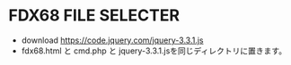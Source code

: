 # FDX68 FILE SELECTER
* download https://code.jquery.com/jquery-3.3.1.js
* fdx68.html と cmd.php と jquery-3.3.1.jsを同じディレクトリに置きます。
